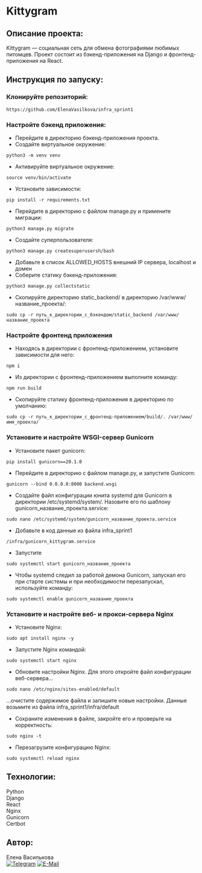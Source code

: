 # Kittygram 

## Описание проекта:
Kittygram — социальная сеть для обмена фотографиями любимых питомцев. Проект состоит из бэкенд-приложения на Django и фронтенд-приложения на React.

## Инструкция по запуску:

### Клонируйте репозиторий:   
```sh/bash
https://github.com/ElenaVasilkova/infra_sprint1
```
   
### Настройте бэкенд приложения:
- Перейдите в директорию бэкенд-приложения проекта.
- Создайте виртуальное окружение:  
```sh/bash
python3 -m venv venv
```
- Активируйте виртуальное окружение:  
```sh/bash
source venv/bin/activate
```
- Установите зависимости:  
```sh/bash
pip install -r requirements.txt
```
- Перейдите в директорию с файлом manage.py и
примените миграции:  
```sh/bash
python3 manage.py migrate
```  
- Создайте суперпользователя:  
```sh/bash
python3 manage.py createsuperusersh/bash
```
- Добавьте в список ALLOWED_HOSTS внешний IP сервера, localhost и домен
- Соберите статику бэкенд-приложения:  
```sh/bash
python3 manage.py collectstatic
```
- Скопируйте директорию static_backend/ в директорию /var/www/название_проекта/:  
```sh/bash
sudo cp -r путь_к_директории_с_бэкендом/static_backend /var/www/название_проекта
```


### Настройте фронтенд приложения
- Находясь в директории с фронтенд-приложением, установите зависимости для него:  
```sh/bash
npm i
```
- Из директории с фронтенд-приложением выполните команду:  
```sh/bash
npm run build
```
- Скопируйте статику фронтенд-приложения в директорию по умолчанию:  
```sh/bash
sudo cp -r путь_к_директории_с_фронтенд-приложением/build/. /var/www/имя_проекта/
```

### Установите и настройте WSGI-сервер Gunicorn

- Установите пакет gunicorn:  
```sh/bash
pip install gunicorn==20.1.0
```
- Перейдите в директорию с файлом manage.py, и запустите Gunicorn:  
```sh/bash
gunicorn --bind 0.0.0.0:8000 backend.wsgi
```
- Создайте файл конфигурации юнита systemd для Gunicorn в директории
/etc/systemd/system/. Назовите его по шаблону gunicorn_название_проекта.service:
```sh/bash
sudo nano /etc/systemd/system/gunicorn_название_проекта.service
```
- Добавьте в код данные из файла infra_sprint1
```sh/bash
/infra/gunicorn_kittygram.service
```
- Запустите  
```sh/bash
sudo systemctl start gunicorn_название_проекта
```
- Чтобы systemd следил за работой демона Gunicorn, запускал его при старте системы
и при необходимости перезапускал, используйте команду:  
```sh/bash
sudo systemctl enable gunicorn_название_проекта
```

### Установите и настройте веб- и прокси-сервера Nginx
- Установите Nginx:  
```sh/bash
sudo apt install nginx -y
```
- Запустите Nginx командой:  
```sh/bash
sudo systemctl start nginx
```
- Обновите настройки Nginx. Для этого откройте файл конфигурации веб-сервера…
```sh/bash
sudo nano /etc/nginx/sites-enabled/default
```
…очистите содержимое файла и запишите новые настройки. Данные возьмите из файла infra_sprint1/infra/default
- Сохраните изменения в файле, закройте его и проверьте на корректность:  
```sh/bash
sudo nginx -t
```
- Перезагрузите конфигурацию Nginx:  
```sh/bash
sudo systemctl reload nginx
```


## Технологии:

Python  
Django  
React  
Nginx  
Gunicorn  
Certbot  

## Автор: 
   
Елена Василькова   
[![Telegram](https://img.shields.io/badge/Priority-Telegram-informational?style=flat&logo=telegram&logoColor=white&color=blue)](https://t.me/Vasilkova_Elena_A)
[![E-Mail](https://img.shields.io/badge/Mail-informational?style=flat&logo=Gmail&logoColor=white&color=red)](mailto:elena.a.vasilkova@gmail.com)
